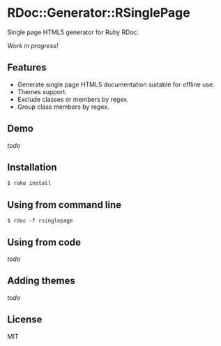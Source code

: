 # RDoc::Generator::RSinglePage

Single page HTML5 generator for Ruby RDoc.

*Work in progress!*

## Features

* Generate single page HTML5 documentation suitable for offline use.
* Themes support.
* Exclude classes or members by regex.
* Group class members by regex.

## Demo

*todo*

## Installation

```
$ rake install
```

## Using from command line

```
$ rdoc -f rsinglepage
```

## Using from code

*todo*

## Adding themes

*todo*

## License

MIT

